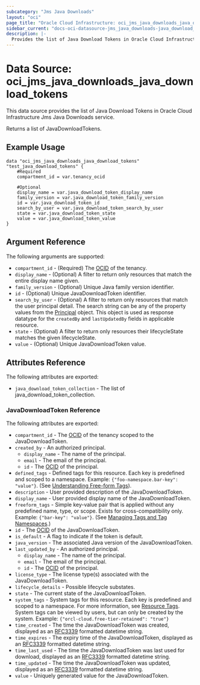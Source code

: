 ```yaml
---
subcategory: "Jms Java Downloads"
layout: "oci"
page_title: "Oracle Cloud Infrastructure: oci_jms_java_downloads_java_download_tokens"
sidebar_current: "docs-oci-datasource-jms_java_downloads-java_download_tokens"
description: |-
  Provides the list of Java Download Tokens in Oracle Cloud Infrastructure Jms Java Downloads service
---
```


# Data Source: oci_jms_java_downloads_java_download_tokens
This data source provides the list of Java Download Tokens in Oracle Cloud Infrastructure Jms Java Downloads service.

Returns a list of JavaDownloadTokens.


## Example Usage

```hcl
data "oci_jms_java_downloads_java_download_tokens" "test_java_download_tokens" {
	#Required
	compartment_id = var.tenancy_ocid

	#Optional
	display_name = var.java_download_token_display_name
	family_version = var.java_download_token_family_version
	id = var.java_download_token_id
	search_by_user = var.java_download_token_search_by_user
	state = var.java_download_token_state
	value = var.java_download_token_value
}
```

## Argument Reference

The following arguments are supported:

* `compartment_id` - (Required) The [OCID](https://docs.cloud.oracle.com/iaas/Content/General/Concepts/identifiers.htm) of the tenancy. 
* `display_name` - (Optional) A filter to return only resources that match the entire display name given.
* `family_version` - (Optional) Unique Java family version identifier.
* `id` - (Optional) Unique JavaDownloadToken identifier.
* `search_by_user` - (Optional) A filter to return only resources that match the user principal detail.  The search string can be any of the property values from the [Principal](https://docs.cloud.oracle.com/iaas/api/#/en/jms/latest/datatypes/Principal) object. This object is used as response datatype for the `createdBy` and `lastUpdatedBy` fields in applicable resource. 
* `state` - (Optional) A filter to return only resources their lifecycleState matches the given lifecycleState.
* `value` - (Optional) Unique JavaDownloadToken value.


## Attributes Reference

The following attributes are exported:

* `java_download_token_collection` - The list of java_download_token_collection.

### JavaDownloadToken Reference

The following attributes are exported:

* `compartment_id` - The [OCID](https://docs.cloud.oracle.com/iaas/Content/General/Concepts/identifiers.htm) of the tenancy scoped to the JavaDownloadToken. 
* `created_by` - An authorized principal.
	* `display_name` - The name of the principal.
	* `email` - The email of the principal.
	* `id` - The [OCID](https://docs.cloud.oracle.com/iaas/Content/General/Concepts/identifiers.htm) of the principal.
* `defined_tags` - Defined tags for this resource. Each key is predefined and scoped to a namespace. Example: `{"foo-namespace.bar-key": "value"}`. (See [Understanding Free-form Tags](https://docs.cloud.oracle.com/iaas/Content/Tagging/Tasks/managingtagsandtagnamespaces.htm)). 
* `description` - User provided description of the JavaDownloadToken.
* `display_name` - User provided display name of the JavaDownloadToken.
* `freeform_tags` - Simple key-value pair that is applied without any predefined name, type, or scope. Exists for cross-compatibility only. Example: `{"bar-key": "value"}`. (See [Managing Tags and Tag Namespaces](https://docs.cloud.oracle.com/iaas/Content/Tagging/Concepts/understandingfreeformtags.htm).) 
* `id` - The [OCID](https://docs.cloud.oracle.com/iaas/Content/General/Concepts/identifiers.htm) of the JavaDownloadToken. 
* `is_default` - A flag to indicate if the token is default.
* `java_version` - The associated Java version of the JavaDownloadToken.
* `last_updated_by` - An authorized principal.
	* `display_name` - The name of the principal.
	* `email` - The email of the principal.
	* `id` - The [OCID](https://docs.cloud.oracle.com/iaas/Content/General/Concepts/identifiers.htm) of the principal.
* `license_type` - The license type(s) associated with the JavaDownloadToken.
* `lifecycle_details` - Possible lifecycle substates.
* `state` - The current state of the JavaDownloadToken.
* `system_tags` - System tags for this resource. Each key is predefined and scoped to a namespace. For more information, see [Resource Tags](https://docs.cloud.oracle.com/iaas/Content/General/Concepts/resourcetags.htm). System tags can be viewed by users, but can only be created by the system.  Example: `{"orcl-cloud.free-tier-retained": "true"}` 
* `time_created` - The time the JavaDownloadToken was created, displayed as an [RFC3339](https://datatracker.ietf.org/doc/html/rfc3339) formatted datetime string.
* `time_expires` - The expiry time of the JavaDownloadToken, displayed as an [RFC3339](https://datatracker.ietf.org/doc/html/rfc3339) formatted datetime string.
* `time_last_used` - The time the JavaDownloadToken was last used for download, displayed as an [RFC3339](https://datatracker.ietf.org/doc/html/rfc3339) formatted datetime string.
* `time_updated` - The time the JavaDownloadToken was updated, displayed as an [RFC3339](https://datatracker.ietf.org/doc/html/rfc3339) formatted datetime string.
* `value` - Uniquely generated value for the JavaDownloadToken.

